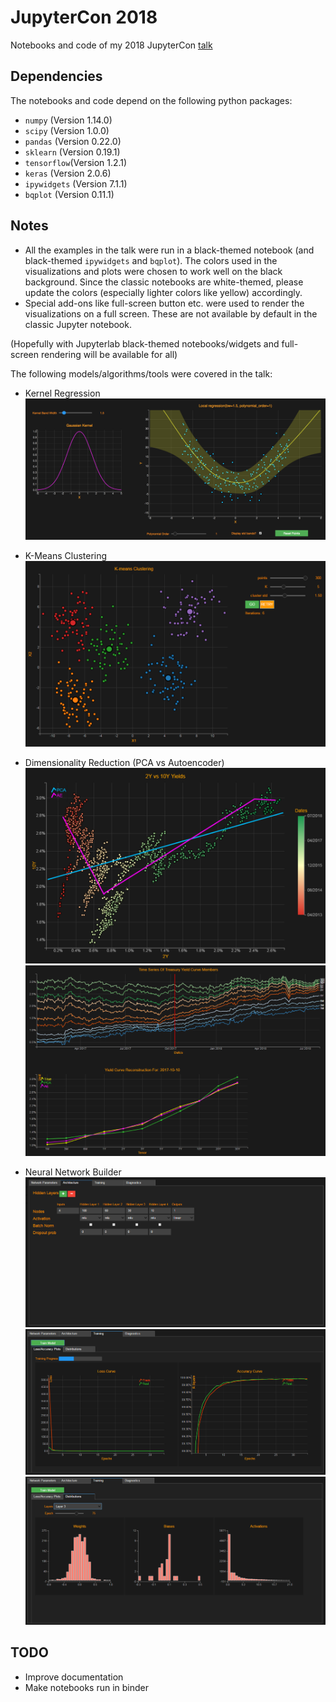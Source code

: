 # JupyterCon 2018
Notebooks and code of my 2018 JupyterCon [talk](https://conferences.oreilly.com/jupyter/jup-ny/public/schedule/detail/71406)


## Dependencies
The notebooks and code depend on the following python packages:

- `numpy` (Version 1.14.0)
- `scipy` (Version 1.0.0)
- `pandas` (Version 0.22.0)
- `sklearn` (Version 0.19.1)
- `tensorflow`(Version 1.2.1)
- `keras` (Version 2.0.6)
- `ipywidgets` (Version 7.1.1)
- `bqplot` (Version 0.11.1)

## Notes
* All the examples in the talk were run in a black-themed notebook (and black-themed `ipywidgets` and `bqplot`). The colors used in the visualizations and plots were chosen to work well on the black background. Since the classic notebooks are white-themed, please update the colors (especially lighter colors like yellow) accordingly.
* Special add-ons like full-screen button etc. were used to render the visualizations on a full screen. These are not available by default in the classic Jupyter notebook.

(Hopefully with Jupyterlab black-themed notebooks/widgets and full-screen rendering will be available for all)

The following models/algorithms/tools were covered in the talk:
* Kernel Regression
![alt text](images/kernel_regression.png "Kernel Regression")

* K-Means Clustering
![alt text](images/kmeans.png "K-Means Clustering")

* Dimensionality Reduction (PCA vs Autoencoder)
![alt text](images/pca_ae1.png "Visualization In 2 Dimensions")
![alt text](images/pca_ae2.png "PCA vs Autoencoder Comparison")

* Neural Network Builder
![alt text](images/netbuilder1.png "Neural Net Builder")
![alt text](images/netbuilder2.png "Neural Net Builder - Loss/Accuracy Curves")
![alt text](images/netbuilder3.png "Neural Net Builder - Distributions of Weights/Biases/Activations")

## TODO
* Improve documentation
* Make notebooks run in binder
